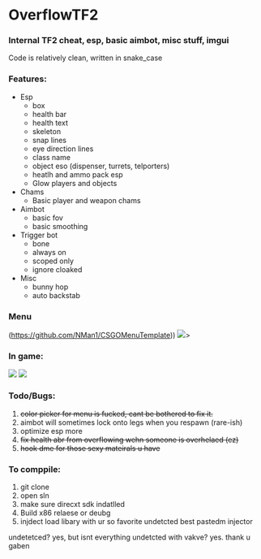 # OverflowTF2
### Internal TF2 cheat, esp, basic aimbot, misc stuff, imgui

Code is relatively clean, written in snake_case 

### Features:
- Esp
  - box
  - health bar
  - health text
  - skeleton
  - snap lines
  - eye direction lines
  - class name
  - object eso (dispenser, turrets, telporters)
  - heatlh and ammo pack esp
  - Glow players and objects
- Chams
  - Basic player and weapon chams
- Aimbot
  - basic fov
  - basic smoothing
- Trigger bot
  - bone
  - always on
  - scoped only
  - ignore cloaked
- Misc
  - bunny hop
  - auto backstab

### Menu
(https://github.com/NMan1/CSGOMenuTemplate))
<img src="https://i.imgur.com/wQGgSiL.png">>


### In game:
<img src="https://i.imgur.com/YOecQKO.png">
<img src="https://i.imgur.com/IRAtViU.png">

### Todo/Bugs:
1. ~~color picker for menu is fucked, cant be bothered to fix it.~~
2. aimbot will sometimes lock onto legs when you respawn (rare-ish)
3. optimize esp more
4. ~~fix health abr from overflowing wehn someone is overhelaed (ez)~~
5. ~~hook dme for those sexy mateirals u have~~

### To comppile:
1. git clone
2. open sln
3. make sure direcxt sdk indatlled
4. Build x86 relaese or deubg
5. injdect load libary with ur so favorite undetcted best pastedm injector

undetetced? yes, but isnt everything undetcted with vakve? yes. thank u gaben
